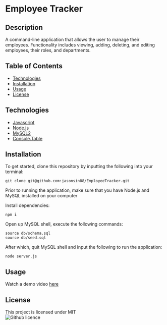 # Employee Tracker

## Description
A command-line application that allows the user to manage their employees. Functionality includes viewing, adding, deleting, and editing employees, their roles, and departments.

## Table of Contents
* [Technologies](#technologies)
* [Installation](#installation)
* [Usage](#usage)
* [License](#license)

## Technologies
* [Javascript](https://www.javascript.com/)
* [Node.js](https://nodejs.org/en/)
* [MySQL2](https://www.npmjs.com/package/mysql2)
* [Console.Table](https://www.npmjs.com/package/console.table)

## Installation
To get started, clone this repository by inputting the following into your terminal:
<br>
```
git clone git@github.com:jasonsin88/EmployeeTracker.git
```
Prior to running the application, make sure that you have Node.js and MySQL installed on your computer

Install dependencies:
```
npm i
```

Open up MySQL shell, execute the following commands:
```
source db/schema.sql
source db/seed.sql
```

After which, quit MySQL shell and input the following to run the application:
```
node server.js
```

## Usage
Watch a demo video [here](https://youtu.be/StOPt8wzXhI)

## License
This project is licensed under MIT <br />
![Github licence](http://img.shields.io/badge/license-MIT-blue.svg)